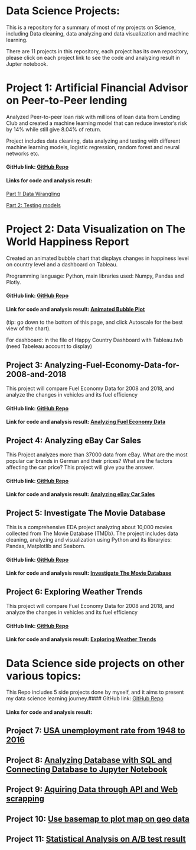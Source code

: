 # Data Science Projects:

This is a repository for a summary of most of my projects on Science, including Data cleaning, data analyzing and data visualization and machine learning.

There are 11 projects in this repository, each project has its own repository, please click on each project link to see the code and analyzing result in Jupter notebook. 

# Project 1:  Artificial Financial Advisor on Peer-to-Peer lending

Analyzed Peer-to-peer loan risk with millions of loan data from Lending Club and created a machine learning model that can reduce investor’s risk by 14% while still give 8.04% of return.  

Project includes data cleaning, data analyzing and testing with different machine learning models, logistic regression, random forest and neural networks etc.

#### GitHub link:  <a href="https://github.com/lutang123/Machine-Learning-Model-on-Peer-to-Peer-lending">GitHub Repo</a>

#### Links for code and analysis result: 

<a href="https://nbviewer.jupyter.org/github/lutang123/Artificial-Financial-Advisor-on-Peer-to-Peer-lending/blob/master/Project_Part1_Understanding%20and%20cleaning%20data.ipynb">Part 1: Data Wrangling</a> 

<a href="https://nbviewer.jupyter.org/github/lutang123/Artificial-Financial-Advisor-on-Peer-to-Peer-lending/blob/master/Project_Part2_Testing%20Machines%20Learning%20models.ipynb">Part 2: Testing models</a>

# Project 2:  Data Visualization on The World Happiness Report

Created an animated bubble chart that displays changes in happiness level on country level and a dashboard on Tableau.

Programming language: Python, main libraries used: Numpy, Pandas and Plotly.

#### GitHub link:  <a href="https://github.com/lutang123/Data-Visualization-on-Happiness">GitHub Repo</a>

#### Link for code and analysis result: <a href="https://nbviewer.jupyter.org/github/lutang123/Data-Visualization-on-Happiness/blob/37f0ea1f0dc9cc917ef797ddea1bd985192d3080/Animated%20Bubble%20Plot%20on%20changes%20in%20happiness.ipynb#viz">Animated Bubble Plot</a>

(tip: go down to the bottom of this page, and click Autoscale for the best view of the chart).

For dashboard: in the file of Happy Country Dashboard with Tableau.twb (need Tabeleau account to display)

## Project 3:  Analyzing-Fuel-Economy-Data-for-2008-and-2018

This project will compare Fuel Economy Data for 2008 and 2018, and analyze the changes in vehicles and its fuel efficiency

#### GitHub link:  <a href="https://github.com/lutang123/Analyzing-Fuel-Economy-Data-for-2008-and-2018">GitHub Repo</a>

#### Link for code and analysis result: <a href="https://nbviewer.jupyter.org/github/lutang123/Analyzing-Fuel-Economy-Data-for-2008-and-2018/blob/master/Analyzing%20Fuel%20Economy%20Data%20for%202008%20and%202018%20.ipynb">Analyzing Fuel Economy Data</a> 

## Project 4:  Analyzing eBay Car Sales

This Project analyzes more than 37000 data from eBay. What are the most popular car brands in German and their prices? What are the factors affecting the car price? This project will give you the answer.

#### GitHub link:  <a href="https://github.com/lutang123/Analyzing-eBay-Car-Sales">GitHub Repo</a>

#### Link for code and analysis result: <a href="https://nbviewer.jupyter.org/github/lutang123/Analyzing-eBay-Car-Sales/blob/master/Data%20Analysis%20for%20eBay%20Car%20Sales%20in%20Germany.ipynb">Analyzing eBay Car Sales</a> 

## Project 5:  Investigate The Movie Database

This is a comprehensive EDA project analyzing about 10,000 movies collected from The Movie Database (TMDb). The project includes data cleaning, analyzing and visualization using Python and its libraryies: Pandas, Matplotlib and Seaborn.

#### GitHub link: <a href="https://github.com/lutang123/Investigate-The-Movie-Database">GitHub Repo</a>

#### Link for code and analysis result: <a href="https://nbviewer.jupyter.org/github/lutang123/Investigate-The-Movie-Database/blob/master/Project_%20Investigate%20The%20Movie%20Database%20%28TMDb%29.ipynb">Investigate The Movie Database</a> 

## Project 6:  Exploring Weather Trends

This project will compare Fuel Economy Data for 2008 and 2018, and analyze the changes in vehicles and its fuel efficiency

#### GitHub link:  <a href="https://github.com/lutang123/Exploring-Weather-Trends">GitHub Repo</a>

#### Link for code and analysis result: <a href="https://nbviewer.jupyter.org/github/lutang123/Exploring-Weather-Trends/blob/master/Exploring_Weather_Trends_%28GitHub%29.ipynb">Exploring Weather Trends</a> 

# Data Science side projects on other various topics:

This Repo includes 5 side projects done by myself, and it aims to present my data science learning journey.#### GitHub link:  <a href="https://github.com/lutang123/Data-Science-other-topics">GitHub Repo</a>

#### Links for code and analysis result: 

## Project 7: <a href="https://nbviewer.jupyter.org/github/lutang123/Data-Science-other-topics/blob/master/Analyzing%20USA%20unemployment%20rate%20and%20plot%20line%20chart.ipynb">USA unemployment rate from 1948 to 2016</a> 

## Project 8: <a href="https://nbviewer.jupyter.org/github/lutang123/Data-Science-other-topics/blob/master/Analyzing%20chinook%20Database%20with%20SQL%20and%20pandas.ipynb">Analyzing Database with SQL and Connecting Database to Jupyter Notebook</a> 

## Project 9: <a href="https://nbviewer.jupyter.org/github/lutang123/Data-Science-other-topics/blob/master/Aquiring%20Data%20through%20API%20and%20Web%20scrapping.ipynb">Aquiring Data through API and Web scrapping</a> 

## Project 10: <a href="https://nbviewer.jupyter.org/github/lutang123/Data-Science-other-topics/blob/master/Using%20basemap%20to%20plot%20geo-map.ipynb">Use basemap to plot map on geo data</a> 

## Project 11: <a href="https://nbviewer.jupyter.org/github/lutang123/AB-Test/blob/master/Analyzing%20AB%20test%20result%20to%20decide%20whether%20to%20launch%20new%20homepage%20design.ipynb">Statistical Analysis on A/B test result</a>

